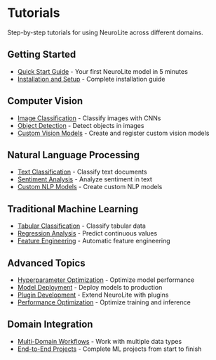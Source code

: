 # Tutorials

Step-by-step tutorials for using NeuroLite across different domains.

## Getting Started

- [Quick Start Guide](01_quick_start.ipynb) - Your first NeuroLite model in 5 minutes
- [Installation and Setup](02_installation_setup.ipynb) - Complete installation guide

## Computer Vision

- [Image Classification](computer_vision/01_image_classification.ipynb) - Classify images with CNNs
- [Object Detection](computer_vision/02_object_detection.ipynb) - Detect objects in images
- [Custom Vision Models](computer_vision/03_custom_models.ipynb) - Create and register custom vision models

## Natural Language Processing

- [Text Classification](nlp/01_text_classification.ipynb) - Classify text documents
- [Sentiment Analysis](nlp/02_sentiment_analysis.ipynb) - Analyze sentiment in text
- [Custom NLP Models](nlp/03_custom_models.ipynb) - Create custom NLP models

## Traditional Machine Learning

- [Tabular Classification](tabular/01_classification.ipynb) - Classify tabular data
- [Regression Analysis](tabular/02_regression.ipynb) - Predict continuous values
- [Feature Engineering](tabular/03_feature_engineering.ipynb) - Automatic feature engineering

## Advanced Topics

- [Hyperparameter Optimization](advanced/01_hyperparameter_optimization.ipynb) - Optimize model performance
- [Model Deployment](advanced/02_deployment.ipynb) - Deploy models to production
- [Plugin Development](advanced/03_plugin_development.ipynb) - Extend NeuroLite with plugins
- [Performance Optimization](advanced/04_performance_optimization.ipynb) - Optimize training and inference

## Domain Integration

- [Multi-Domain Workflows](integration/01_multi_domain.ipynb) - Work with multiple data types
- [End-to-End Projects](integration/02_end_to_end.ipynb) - Complete ML projects from start to finish